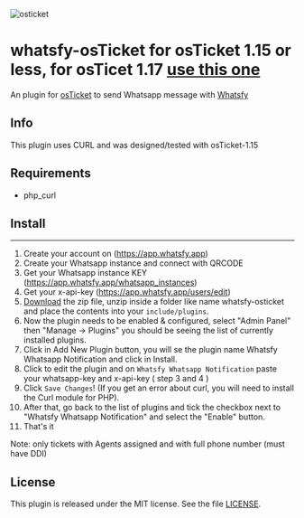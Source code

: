 ![osticket](https://demo.osticket.com.br/scp/images/ost-logo.png)

whatsfy-osTicket for osTicket 1.15 or less, for osTicet 1.17 [use this one](https://github.com/luispimenta/whatsfy-osticket-1-17)
==============
An plugin for [osTicket](https://osticket.com) to send Whatsapp message with [Whatsfy](https://whatsfy.app/)

Info
------
This plugin uses CURL and was designed/tested with osTicket-1.15

## Requirements
- php_curl

## Install
--------
1. Create your account on (https://app.whatsfy.app)
2. Create your Whatsapp instance and connect with QRCODE
3. Get your Whatsapp instance KEY (https://app.whatsfy.app/whatsapp_instances)
4. Get your x-api-key (https://app.whatsfy.app/users/edit)
5. [Download](https://github.com/luispimenta/whatsfy-osticket/releases/latest) the zip file, unzip inside a folder like name whatsfy-osticket and place the contents into your `include/plugins`.
6. Now the plugin needs to be enabled & configured, select "Admin Panel" then "Manage -> Plugins" you should be seeing the list of currently installed plugins.
7. Click in Add New Plugin button, you will se the plugin name Whatsfy Whatsapp Notification and click in Install.
8. Click to edit the plugin and on `Whatsfy Whatsapp Notification` paste your whatsapp-key and x-api-key ( step 3 and 4 )
9. Click `Save Changes`! (If you get an error about curl, you will need to install the Curl module for PHP).
10. After that, go back to the list of plugins and tick the checkbox next to "Whatsfy Whatsapp Notification" and select the "Enable" button.
11. That's it

Note: only tickets with Agents assigned and with full phone number (must have DDI)

## License

This plugin is released under the MIT license. See the file [LICENSE](LICENSE).
